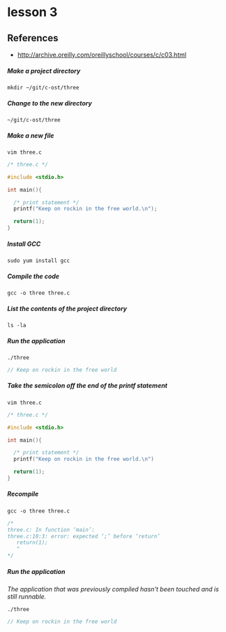 # lesson 3

## References 
* http://archive.oreilly.com/oreillyschool/courses/c/c03.html

##### Make a project directory
    mkdir ~/git/c-ost/three

##### Change to the new directory
    ~/git/c-ost/three

##### Make a new file
    vim three.c
```c
/* three.c */

#include <stdio.h>

int main(){

  /* print statement */
  printf("Keep on rockin in the free world.\n");

  return(1);
}
```

##### Install GCC
    sudo yum install gcc

##### Compile the code
    gcc -o three three.c

##### List the contents of the project directory
    ls -la

##### Run the application
    ./three
```c
// Keep on rockin in the free world
```

##### Take the semicolon off the end of the printf statement
    vim three.c
```c
/* three.c */

#include <stdio.h>

int main(){

  /* print statement */
  printf("Keep on rockin in the free world.\n")

  return(1);
}
```

##### Recompile
    gcc -o three three.c
```c
/*
three.c: In function ‘main’:
three.c:10:3: error: expected ‘;’ before ‘return’
   return(1);
   ^
*/
```
##### Run the application
*The application that was previously compiled hasn't been touched and is still runnable.*
```
./three
```
```c
// Keep on rockin in the free world
```
